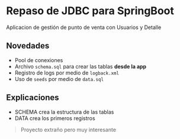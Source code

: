 # Repaso de JDBC para SpringBoot

Aplicacion de gestión de punto de venta con Usuarios y Detalle

## Novedades
- Pool de conexiones
- Archivo `schema.sql` para crear las tablas **desde la app**
- Registro de logs por medio de `logback.xml`
- Uso de `seeds` por medio de `data.sql`

## Explicaciones

- SCHEMA crea la estructura de las tablas
- DATA crea los primeros registros

> Proyecto extraño pero muy interesante